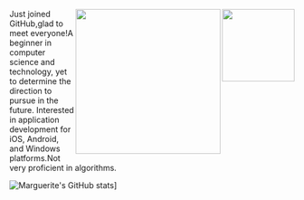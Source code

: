 <img align='right' src='http://sukasuka-anime.com/core_sys/images/contents/00000018/block/00000062/00000049.png?1693451627' width='128px'></img>
<img align='right' src='http://sukasuka-anime.com/core_sys/images/contents/00000018/block/00000061/00000048.png?1693451627' width='256px'></ing>

Just joined GitHub,glad to meet everyone!A beginner in computer science and technology, yet to determine the direction to pursue in the future.
Interested in application development for iOS, Android, and Windows platforms.Not very proficient in algorithms.

![Marguerite's GitHub stats](https://github-readme-stats.vercel.app/api?username=Marguerite68)]

